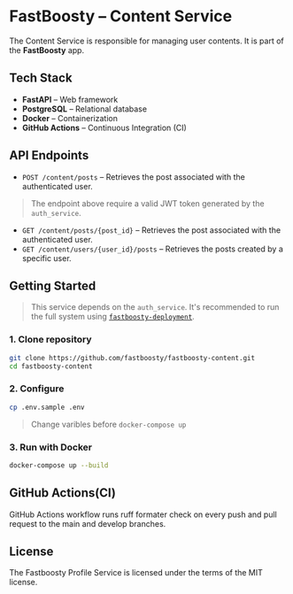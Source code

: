 # FastBoosty – Content Service

The Content Service is responsible for managing user contents. It is part of the **FastBoosty** app.

## Tech Stack

- **FastAPI** – Web framework
- **PostgreSQL** – Relational database
- **Docker** – Containerization
- **GitHub Actions** – Continuous Integration (CI)

## API Endpoints

- `POST /content/posts` – Retrieves the post associated with the authenticated user.
> The endpoint above require a valid JWT token generated by the `auth_service`.
- `GET /content/posts/{post_id}` – Retrieves the post associated with the authenticated user.
- `GET /content/users/{user_id}/posts` – Retrieves the posts created by a specific user.


## Getting Started

> This service depends on the `auth_service`. It's recommended to run the full system using [`fastboosty-deployment`](https://github.com/fastboosty/fastboosty-deployment).

### 1. Clone repository

```bash
git clone https://github.com/fastboosty/fastboosty-content.git
cd fastboosty-content
```

### 2. Configure

```bash
cp .env.sample .env
```
> Change varibles before `docker-compose up`

### 3. Run with Docker

```bash
docker-compose up --build
```


## GitHub Actions(CI)

GitHub Actions workflow runs ruff formater check on every push and pull request to the main and develop branches.

## License

The Fastboosty Profile Service is licensed under the terms of the MIT license.
